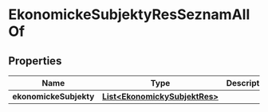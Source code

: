 

# EkonomickeSubjektyResSeznamAllOf


## Properties

| Name | Type | Description | Notes |
|------------ | ------------- | ------------- | -------------|
|**ekonomickeSubjekty** | [**List&lt;EkonomickySubjektRes&gt;**](EkonomickySubjektRes.md) |  |  [optional] |



